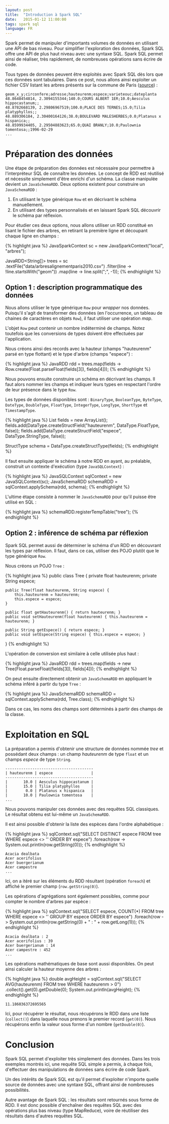 ```yaml
---
layout: post
title:  "Introduction à Spark SQL"
date:   2015-01-12 11:00:00
tags: spark sql
language: FR
---
```

Spark permet de manipuler d'importants volumes de données en utilisant une API de bas niveau. Pour simplifier l'exploration des données, Spark SQL offre une API de plus haut niveau avec une syntaxe SQL. Spark SQL permet ainsi de réaliser, très rapidement, de nombreuses opérations sans écrire de code.

Tous types de données peuvent être exploités avec Spark SQL dès lors que ces données sont tabulaires. Dans ce post, nous allons ainsi exploiter un fichier CSV listant les arbres présents sur la commune de Paris ([source](http://opendata.paris.fr/explore/dataset/arbresalignementparis2010/)) :

    geom_x_y;circonfere;adresse;hauteurenm;espece;varieteouc;dateplanta
    48.8648454814, 2.3094155344;140.0;COURS ALBERT 1ER;10.0;Aesculus hippocastanum;;
    48.8782668139, 2.29806967519;100.0;PLACE DES TERNES;15.0;Tilia platyphyllos;;
    48.889306184, 2.30400164126;38.0;BOULEVARD MALESHERBES;0.0;Platanus x hispanica;;
    48.8599934405, 2.29504883623;65.0;QUAI BRANLY;10.0;Paulownia tomentosa;;1996-02-29
    ...

# Préparation des données

Une étape de préparation des données est nécessaire pour permettre à l'interpréteur SQL de connaître les données. Le concept de RDD est réutilisé et nécessite simplement d'être enrichi d'un schéma. La classe manipulée devient un `JavaSchemaRDD`. Deux options existent pour construire un  `JavaSchemaRDD` :

1. En utilisant le type générique `Row` et en décrivant le schéma manuellement.
2. En utilisant des types personnalisés et en laissant Spark SQL découvrir le schéma par réflexion.

Pour étudier ces deux options, nous allons utiliser un RDD constitué en lisant le fichier des arbres, en retirant la première ligne et découpant chaque ligne en champs :

{% highlight java %}
JavaSparkContext sc = new JavaSparkContext("local", "arbres");

JavaRDD<String[]> trees = sc
        .textFile("data/arbresalignementparis2010.csv")
        .filter(line -> !line.startsWith("geom"))
        .map(line -> line.split(";", -1));
{% endhighlight %}

## Option 1 : description programmatique des données

Nous allons utiliser le type générique `Row` pour _wrapper_ nos données. Puisqu'il s'agit de transformer des données (en l'occurrence, un tableau de chaines de caractères en objets `Row`), il faut utiliser une opération _map_.

L'objet `Row` peut contenir un nombre indéterminé de champs. Notez toutefois que les conversions de types doivent être effectuées par l'application.

Nous créons ainsi des records avec la hauteur (champs "hauteurenm" parsé en type flottant) et le type d'arbre (champs "espece") :

{% highlight java %}
JavaRDD<Row> rdd = trees.map(fields -> Row.create(Float.parseFloat(fields[3]), fields[4]));
{% endhighlight %}

Nous pouvons ensuite construire un schéma en décrivant les champs. Il faut alors nommer les champs et indiquer leurs types en respectant l'ordre de leur présence dans le type `Row`.

Les types de données disponibles sont : `BinaryType`, `BooleanType`, `ByteType`, `DateType`, `DoubleType`, `FloatType`, `IntegerType`, `LongType`, `ShortType` et `TimestampType`.

{% highlight java %}
List<StructField> fields = new ArrayList<StructField>();
fields.add(DataType.createStructField("hauteurenm", DataType.FloatType, false));
fields.add(DataType.createStructField("espece", DataType.StringType, false));

StructType schema = DataType.createStructType(fields);
{% endhighlight %}

Il faut ensuite appliquer le schéma à notre RDD en ayant, au préalable, construit un contexte d'exécution (type `JavaSQLContext`) :

{% highlight java %}
JavaSQLContext sqlContext = new JavaSQLContext(sc);
JavaSchemaRDD schemaRDD = sqlContext.applySchema(rdd, schema);
{% endhighlight %}

L'ultime étape consiste à nommer le `JavaSchemaRDD` pour qu'il puisse être utilisé en SQL :

{% highlight java %}
schemaRDD.registerTempTable("tree");
{% endhighlight %}

## Option 2 : inférence de schéma par réflexion

Spark SQL permet aussi de déterminer le schéma d'un RDD en découvrant les types par réflexion. Il faut, dans ce cas, utiliser des POJO plutôt que le type générique `Row`.

Nous créons un POJO `Tree` :

{% highlight java %}
public class Tree {
    private float hauteurenm;
    private String espece;

    public Tree(float hauteurenm, String espece) {
        this.hauteurenm = hauteurenm;
        this.espece = espece;
    }

    public float getHauteurenm() { return hauteurenm; }
    public void setHauteurenm(float hauteurenm) { this.hauteurenm = hauteurenm; }

    public String getEspece() { return espece; }
    public void setEspece(String espece) { this.espece = espece; }
}
{% endhighlight %}

L'opération de conversion est similaire à celle utilisée plus haut :

{% highlight java %}
JavaRDD<Tree> rdd = trees.map(fields -> new Tree(Float.parseFloat(fields[3]), fields[4]));
{% endhighlight %}

On peut ensuite directement obtenir un `JavaSchemaRDD` en appliquant le schéma inféré à partir du type `Tree` :

{% highlight java %}
JavaSchemaRDD schemaRDD = sqlContext.applySchema(rdd, Tree.class);
{% endhighlight %}

Dans ce cas, les noms des champs sont déterminés à partir des champs de la classe.

# Exploitation en SQL

La préparation a permis d'obtenir une structure de données nommée _tree_ et possédant deux champs : un champ _hauteurenm_ de type `float` et un champs _espece_ de type `String`.

    ---------------------------------------
    | hauteurenm | espece                 |
    ---------------------------------------
    |       10.0 | Aesculus hippocastanum |
    |       15.0 | Tilia platyphyllos     |
    |        0.0 | Platanus x hispanica   |
    |       10.0 | Paulownia tomentosa    |
    ...

Nous pouvons manipuler ces données avec des requêtes SQL classiques. Le résultat obtenu est lui-même un `JavaSchemaRDD`.

Il est ainsi possible d'obtenir la liste des espèces dans l'ordre alphabétique :

{% highlight java %}
sqlContext.sql("SELECT DISTINCT espece FROM tree WHERE espece <> '' ORDER BY espece")
        .foreach(row -> System.out.println(row.getString(0)));
{% endhighlight %}

    Acacia dealbata
    Acer acerifolius
    Acer buergerianum
    Acer campestre
    ...

Ici, on a itéré sur les éléments du RDD résultant (opération `foreach`) et affiché le premier champ (`row.getString(0)`).

Les opérations d'agrégations sont également possibles, comme pour compter le nombre d'arbres par espèce :

{% highlight java %}
sqlContext.sql("SELECT espece, COUNT(*) FROM tree WHERE espece <> '' GROUP BY espece ORDER BY espece")
        .foreach(row -> System.out.println(row.getString(0) + " : " + row.getLong(1)));
{% endhighlight %}

    Acacia dealbata : 2
    Acer acerifolius : 39
    Acer buergerianum : 14
    Acer campestre : 452
    ...

Les opérations mathématiques de base sont aussi disponibles. On peut ainsi calculer la hauteur moyenne des arbres :

{% highlight java %}
double avgHeight = sqlContext.sql("SELECT AVG(hauteurenm) FROM tree WHERE hauteurenm > 0")
        .collect().get(0).getDouble(0);
System.out.println(avgHeight);
{% endhighlight %}

    11.186036372695565

Ici, pour récupérer le résultat, nous récupérons le RDD dans une liste (`collect()`) dans laquelle nous prenons le premier record (`get(0)`). Nous récupérons enfin la valeur sous forme d'un nombre (`getDouble(0)`).

# Conclusion

Spark SQL permet d'exploiter très simplement des données. Dans les trois exemples montrés ici, une requête SQL simple a permis, à chaque fois, d'effectuer des manipulations de données sans écrire de code Spark.

Un des intérêts de Spark SQL est qu'il permet d'exploiter n'importe quelle source de données avec une syntaxe SQL, offrant ainsi de nombreuses possibilités.

Autre avantage de Spark SQL : les résultats sont retournés sous forme de RDD. Il est donc possible d'enchaîner des requêtes SQL avec des opérations plus bas niveau (type MapReduce), voire de réutiliser des résultats dans d'autres requêtes SQL.